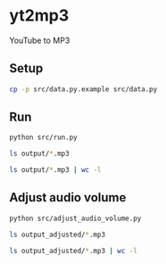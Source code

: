 # yt2mp3
YouTube to MP3

## Setup

```bash
cp -p src/data.py.example src/data.py
```

## Run

```bash
python src/run.py
```

```bash
ls output/*.mp3
```

```bash
ls output/*.mp3 | wc -l
```

## Adjust audio volume

```bash
python src/adjust_audio_volume.py
```

```bash
ls output_adjusted/*.mp3
```

```bash
ls output_adjusted/*.mp3 | wc -l
```
